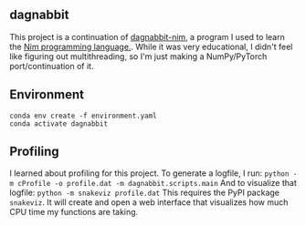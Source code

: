 ## dagnabbit
This project is a continuation of [dagnabbit-nim](https://github.com/mkaic/dagnabbit-nim), a program I used to learn the [Nim programming language.](https://nim-lang.org). While it was very educational, I didn't feel like figuring out multithreading, so I'm just making a NumPy/PyTorch port/continuation of it.
## Environment
```
conda env create -f environment.yaml
conda activate dagnabbit
```

## Profiling
I learned about profiling for this project. To generate a logfile, I run:
```python -m cProfile -o profile.dat -m dagnabbit.scripts.main```
And to visualize that logfile:
```python -m snakeviz profile.dat```
This requires the PyPI package `snakeviz`. It will create and open a web interface that visualizes how much CPU time my functions are taking.